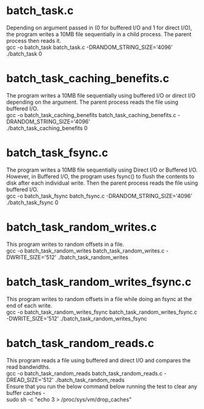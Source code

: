 # batch_task.c
Depending on argument passed in (0 for buffered I/O and 1 for direct I/O), the program writes a 10MB file sequentially in a child process. The parent process then reads it.\
gcc -o batch_task batch_task.c -DRANDOM_STRING_SIZE='4096'\
./batch_task 0

# batch_task_caching_benefits.c
The program writes a 10MB file sequentially using buffered I/O or direct I/O depending on the argument. The parent process reads the file using buffered I/O.\
gcc -o batch_task_caching_benefits batch_task_caching_benefits.c -DRANDOM_STRING_SIZE='4096'\
./batch_task_caching_benefits 0

# batch_task_fsync.c
The program writes a 10MB file sequentially using Direct I/O or Buffered I/O. However, in Buffered I/O, the program uses fsync() to flush the contents to disk after each individual write. Then the parent process reads the file using buffered I/O.\
gcc -o batch_task_fsync batch_fsync.c -DRANDOM_STRING_SIZE='4096'\
./batch_task_fsync 0

# batch_task_random_writes.c
This program writes to random offsets in a file.\
gcc -o batch_task_random_writes batch_task_random_writes.c -DWRITE_SIZE='512'
./batch_task_random_writes

# batch_task_random_writes_fsync.c
This program writes to random offsets in a file while doing an fsync at the end of each write.\
gcc -o batch_task_random_writes_fsync batch_task_random_writes_fsync.c -DWRITE_SIZE='512'
./batch_task_random_writes_fsync

# batch_task_random_reads.c
This program reads a file using buffered and direct I/O and compares the read bandwidths.\
gcc -o batch_task_random_reads batch_task_random_reads.c -DREAD_SIZE='512'
./batch_task_random_reads\
Ensure that you run the below command below running the test to clear any buffer caches -\
sudo sh -c "echo  3 > /proc/sys/vm/drop_caches"
